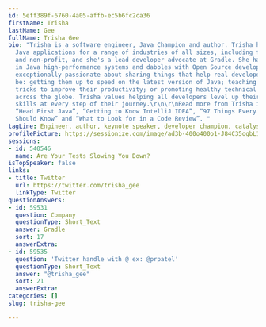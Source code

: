 ```yaml
---
id: 5eff389f-6760-4a05-affb-ec5b6fc2ca36
firstName: Trisha
lastName: Gee
fullName: Trisha Gee
bio: "Trisha is a software engineer, Java Champion and author. Trisha has developed
  Java applications for a range of industries of all sizes, including finance, manufacturing
  and non-profit, and she's a lead developer advocate at Gradle. She has expertise
  in Java high-performance systems and dabbles with Open Source development.\r\n\r\nTrisha’s
  exceptionally passionate about sharing things that help real developers. That might
  be: getting them up to speed on the latest version of Java; teaching them tips and
  tricks to improve their productivity; or promoting healthy technical communities
  across the globe. Trisha values helping all developers level up their career and
  skills at every step of their journey.\r\n\r\nRead more from Trisha in the books
  “Head First Java”, “Getting to Know IntelliJ IDEA”, “97 Things Every Java Developer
  Should Know” and “What to Look for in a Code Review”. "
tagLine: Engineer, author, keynote speaker, developer champion, catalyst.
profilePicture: https://sessionize.com/image/ad3b-400o400o1-J84C35ogbL1R14hxpVoHgZ.jpg
sessions:
- id: 540546
  name: Are Your Tests Slowing You Down?
isTopSpeaker: false
links:
- title: Twitter
  url: https://twitter.com/trisha_gee
  linkType: Twitter
questionAnswers:
- id: 59531
  question: Company
  questionType: Short_Text
  answer: Gradle
  sort: 17
  answerExtra: 
- id: 59535
  question: 'Twitter handle with @ ex: @prpatel'
  questionType: Short_Text
  answer: "@trisha_gee"
  sort: 21
  answerExtra: 
categories: []
slug: trisha-gee

---
```

